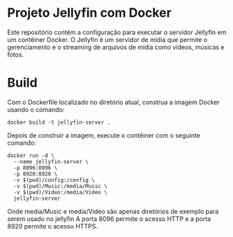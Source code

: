 # Projeto Jellyfin com Docker

Este repositório contém a configuração para executar o servidor Jellyfin em um contêiner Docker. O Jellyfin é um servidor de mídia que permite o gerenciamento e o streaming de arquivos de mídia como vídeos, músicas e fotos.

# Build
Com o Dockerfile localizado no diretório atual, construa a imagem Docker usando o comando:

```
docker build -t jellyfin-server .
```

Depois de construir a imagem, execute o contêiner com o seguinte comando:

```
docker run -d \
  --name jellyfin-server \
  -p 8096:8096 \
  -p 8920:8920 \
  -v $(pwd)/config:/config \
  -v $(pwd)/Music:/media/Music \
  -v $(pwd)/Video:/media/Video \
  jellyfin-server
```


Onde media/Music e media/Video são apenas diretórios de exemplo para serem usado no jellyfin
A porta 8096 permite o acesso HTTP e a porta 8920 permite o acesso HTTPS.